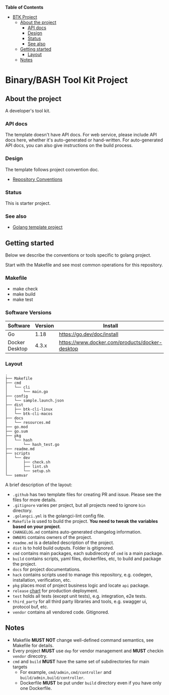 **Table of Contents** 

- [BTK Project](#binary/bash-tool-kit-project)
  - [About the project](#about-the-project)
    - [API docs](#api-docs)
    - [Design](#design)
    - [Status](#status)
    - [See also](#see-also)
  - [Getting started](#getting-started)
    - [Layout](#layout)
  - [Notes](#notes)


# Binary/BASH Tool Kit Project

## About the project

A developer's tool kit. 

### API docs

The template doesn't have API docs. For web service, please include API docs here, whether it's
auto-generated or hand-written. For auto-generated API docs, you can also give instructions on the
build process.

### Design

The template follows project convention doc.

* [Repository Conventions](https://github.com/caicloud/engineering/blob/master/guidelines/repo_conventions.md)

### Status

This is starter project.

### See also

* [Golang template project](https://github.com/caicloud/golang-template-project)

## Getting started

Below we describe the conventions or tools specific to golang project.

Start with the Makefile and see most common operations for this repository.
### Makefile
* make check
* make build 
* make test 

### Software Versions

| Software       | Version | Install                                        |
|----------------|---------|------------------------------------------------|
| Go             | 1.18    | https://go.dev/doc/install                     |
| Docker Desktop | 4.3.x   | https://www.docker.com/products/docker-desktop |

### Layout
```
.
├── Makefile
├── cmd
│   └── cli
│       └── main.go
├── config
│   └── sample.launch.json
├── dist
│   ├── btk-cli-linux
│   └── btk-cli-macos
├── docs
│   └── resources.md
├── go.mod
├── go.sum
├── pkg
│   └── hash
│       └── hash_test.go
├── readme.md
├── scripts
│   └── dev
│       ├── check.sh
│       ├── lint.sh
│       └── setup.sh
└── semvar
```

A brief description of the layout:

* `.github` has two template files for creating PR and issue. Please see the files for more details.
* `.gitignore` varies per project, but all projects need to ignore `bin` directory.
* `.golangci.yml` is the golangci-lint config file.
* `Makefile` is used to build the project. **You need to tweak the variables based on your project**.
* `CHANGELOG.md` contains auto-generated changelog information.
* `OWNERS` contains owners of the project.
* `readme.md` is a detailed description of the project.
* `dist` is to hold build outputs. Folder is gitignored.
* `cmd` contains main packages, each subdirecoty of `cmd` is a main package.
* `build` contains scripts, yaml files, dockerfiles, etc, to build and package the project.
* `docs` for project documentations.
* `hack` contains scripts used to manage this repository, e.g. codegen, installation, verification, etc.
* `pkg` places most of project business logic and locate `api` package.
* `release` [chart](https://github.com/caicloud/charts) for production deployment.
* `test` holds all tests (except unit tests), e.g. integration, e2e tests.
* `third_party` for all third party libraries and tools, e.g. swagger ui, protocol buf, etc.
* `vendor` contains all vendored code. Gitignored.

## Notes

* Makefile **MUST NOT** change well-defined command semantics, see Makefile for details.
* Every project **MUST** use `dep` for vendor management and **MUST** checkin `vendor` direcotry.
* `cmd` and `build` **MUST** have the same set of subdirectories for main targets
  * For example, `cmd/admin,cmd/controller` and `build/admin,build/controller`.
  * Dockerfile **MUST** be put under `build` directory even if you have only one Dockerfile.